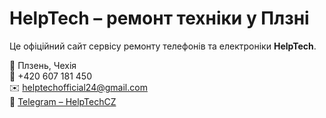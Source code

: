 # HelpTech – ремонт техніки у Плзні

Це офіційний сайт сервісу ремонту телефонів та електроніки **HelpTech**.

📍 Плзень, Чехія  
📱 +420 607 181 450  
✉️ helptechofficial24@gmail.com  
💬 [Telegram – HelpTechCZ](https://t.me/HelpTechCZ)
